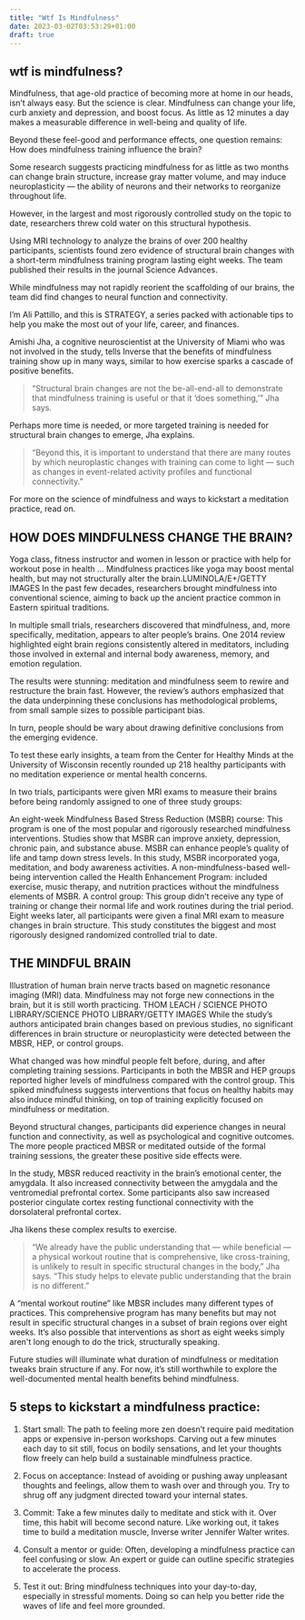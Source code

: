 ```yaml
---
title: "Wtf Is Mindfulness"
date: 2023-03-02T03:53:29+01:00
draft: true
---
```


## wtf is mindfulness?

Mindfulness, that age-old practice of becoming more at home in our heads, isn’t always easy. But the science is clear. Mindfulness can change your life, curb anxiety and depression, and boost focus. As little as 12 minutes a day makes a measurable difference in well-being and quality of life.

Beyond these feel-good and performance effects, one question remains: How does mindfulness training influence the brain?

Some research suggests practicing mindfulness for as little as two months can change brain structure, increase gray matter volume, and may induce neuroplasticity — the ability of neurons and their networks to reorganize throughout life.

However, in the largest and most rigorously controlled study on the topic to date, researchers threw cold water on this structural hypothesis.

Using MRI technology to analyze the brains of over 200 healthy participants, scientists found zero evidence of structural brain changes with a short-term mindfulness training program lasting eight weeks. The team published their results in the journal Science Advances.

While mindfulness may not rapidly reorient the scaffolding of our brains, the team did find changes to neural function and connectivity.

I’m Ali Pattillo, and this is STRATEGY, a series packed with actionable tips to help you make the most out of your life, career, and finances.

Amishi Jha, a cognitive neuroscientist at the University of Miami who was not involved in the study, tells Inverse that the benefits of mindfulness training show up in many ways, similar to how exercise sparks a cascade of positive benefits.

> “Structural brain changes are not the be-all-end-all to demonstrate that mindfulness training is useful or that it ‘does something,’” Jha says.

Perhaps more time is needed, or more targeted training is needed for structural brain changes to emerge, Jha explains.

> “Beyond this, it is important to understand that there are many routes by which neuroplastic changes with training can come to light — such as changes in event-related activity profiles and functional connectivity.”

For more on the science of mindfulness and ways to kickstart a meditation practice, read on.

## HOW DOES MINDFULNESS CHANGE THE BRAIN?
Yoga class, fitness instructor and women in lesson or practice with help for workout pose in health ...
Mindfulness practices like yoga may boost mental health, but may not structurally alter the brain.LUMINOLA/E+/GETTY IMAGES
In the past few decades, researchers brought mindfulness into conventional science, aiming to back up the ancient practice common in Eastern spiritual traditions.

In multiple small trials, researchers discovered that mindfulness, and, more specifically, meditation, appears to alter people’s brains. One 2014 review highlighted eight brain regions consistently altered in meditators, including those involved in external and internal body awareness, memory, and emotion regulation.

The results were stunning: meditation and mindfulness seem to rewire and restructure the brain fast. However, the review’s authors emphasized that the data underpinning these conclusions has methodological problems, from small sample sizes to possible participant bias.

In turn, people should be wary about drawing definitive conclusions from the emerging evidence.

To test these early insights, a team from the Center for Healthy Minds at the University of Wisconsin recently rounded up 218 healthy participants with no meditation experience or mental health concerns.

In two trials, participants were given MRI exams to measure their brains before being randomly assigned to one of three study groups:

An eight-week Mindfulness Based Stress Reduction (MSBR) course: This program is one of the most popular and rigorously researched mindfulness interventions. Studies show that MSBR can improve anxiety, depression, chronic pain, and substance abuse. MSBR can enhance people’s quality of life and tamp down stress levels. In this study, MSBR incorporated yoga, meditation, and body awareness activities.
A non-mindfulness-based well-being intervention called the Health Enhancement Program: included exercise, music therapy, and nutrition practices without the mindfulness elements of MSBR.
A control group: This group didn’t receive any type of training or change their normal life and work routines during the trial period.
Eight weeks later, all participants were given a final MRI exam to measure changes in brain structure. This study constitutes the biggest and most rigorously designed randomized controlled trial to date.

## THE MINDFUL BRAIN
Illustration of human brain nerve tracts based on magnetic resonance imaging (MRI) data.
Mindfulness may not forge new connections in the brain, but it is still worth practicing. THOM LEACH / SCIENCE PHOTO LIBRARY/SCIENCE PHOTO LIBRARY/GETTY IMAGES
While the study’s authors anticipated brain changes based on previous studies, no significant differences in brain structure or neuroplasticity were detected between the MBSR, HEP, or control groups.

What changed was how mindful people felt before, during, and after completing training sessions. Participants in both the MBSR and HEP groups reported higher levels of mindfulness compared with the control group. This spiked mindfulness suggests interventions that focus on healthy habits may also induce mindful thinking, on top of training explicitly focused on mindfulness or meditation.

Beyond structural changes, participants did experience changes in neural function and connectivity, as well as psychological and cognitive outcomes. The more people practiced MBSR or meditated outside of the formal training sessions, the greater these positive side effects were.

In the study, MBSR reduced reactivity in the brain’s emotional center, the amygdala. It also increased connectivity between the amygdala and the ventromedial prefrontal cortex. ​Some participants also saw increased posterior cingulate cortex resting functional connectivity with the dorsolateral prefrontal cortex.

Jha likens these complex results to exercise.

> “We already have the public understanding that — while beneficial — a physical workout routine that is comprehensive, like cross-training, is unlikely to result in specific structural changes in the body,” Jha says. “This study helps to elevate public understanding that the brain is no different.”

A “mental workout routine” like MBSR includes many different types of practices. This comprehensive program has many benefits but may not result in specific structural changes in a subset of brain regions over eight weeks. It’s also possible that interventions as short as eight weeks simply aren't long enough to do the trick, structurally speaking.

Future studies will illuminate what duration of mindfulness or meditation tweaks brain structure if any. For now, it’s still worthwhile to explore the well-documented mental health benefits behind mindfulness.

## 5 steps to kickstart a mindfulness practice:

1. Start small: The path to feeling more zen doesn’t require paid meditation apps or expensive in-person workshops. Carving out a few minutes each day to sit still, focus on bodily sensations, and let your thoughts flow freely can help build a sustainable mindfulness practice.

2. Focus on acceptance: Instead of avoiding or pushing away unpleasant thoughts and feelings, allow them to wash over and through you. Try to shrug off any judgment directed toward your internal states.

3. Commit: Take a few minutes daily to meditate and stick with it. Over time, this habit will become second nature. Like working out, it takes time to build a meditation muscle, Inverse writer Jennifer Walter writes.

4. Consult a mentor or guide: Often, developing a mindfulness practice can feel confusing or slow. An expert or guide can outline specific strategies to accelerate the process.

5. Test it out: Bring mindfulness techniques into your day-to-day, especially in stressful moments. Doing so can help you better ride the waves of life and feel more grounded.